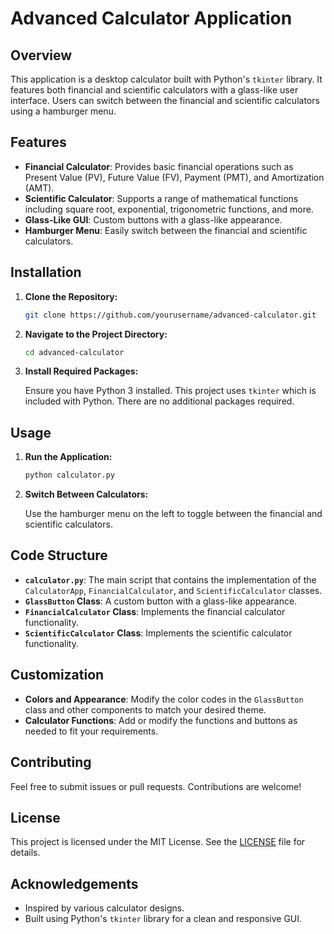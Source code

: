 # Advanced Calculator Application

## Overview

This application is a desktop calculator built with Python's `tkinter` library. It features both financial and scientific calculators with a glass-like user interface. Users can switch between the financial and scientific calculators using a hamburger menu.

## Features

- **Financial Calculator**: Provides basic financial operations such as Present Value (PV), Future Value (FV), Payment (PMT), and Amortization (AMT).
- **Scientific Calculator**: Supports a range of mathematical functions including square root, exponential, trigonometric functions, and more.
- **Glass-Like GUI**: Custom buttons with a glass-like appearance.
- **Hamburger Menu**: Easily switch between the financial and scientific calculators.

## Installation

1. **Clone the Repository:**

   ```bash
   git clone https://github.com/yourusername/advanced-calculator.git
   ```

2. **Navigate to the Project Directory:**

   ```bash
   cd advanced-calculator
   ```

3. **Install Required Packages:**

   Ensure you have Python 3 installed. This project uses `tkinter` which is included with Python. There are no additional packages required.

## Usage

1. **Run the Application:**

   ```bash
   python calculator.py
   ```

2. **Switch Between Calculators:**

   Use the hamburger menu on the left to toggle between the financial and scientific calculators.

## Code Structure

- **`calculator.py`**: The main script that contains the implementation of the `CalculatorApp`, `FinancialCalculator`, and `ScientificCalculator` classes.
- **`GlassButton` Class**: A custom button with a glass-like appearance.
- **`FinancialCalculator` Class**: Implements the financial calculator functionality.
- **`ScientificCalculator` Class**: Implements the scientific calculator functionality.

## Customization

- **Colors and Appearance**: Modify the color codes in the `GlassButton` class and other components to match your desired theme.
- **Calculator Functions**: Add or modify the functions and buttons as needed to fit your requirements.

## Contributing

Feel free to submit issues or pull requests. Contributions are welcome!

## License

This project is licensed under the MIT License. See the [LICENSE](LICENSE) file for details.

## Acknowledgements

- Inspired by various calculator designs.
- Built using Python's `tkinter` library for a clean and responsive GUI.
